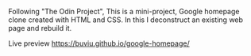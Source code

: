 Following "The Odin Project",
This is a mini-project, Google homepage clone created with HTML and CSS.
In this I deconstruct an existing web page and rebuild it.


Live preview  https://buviu.github.io/google-homepage/




